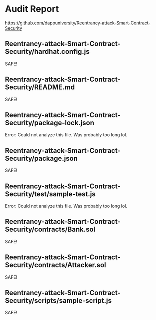 # Audit Report
https://github.com/dappuniversity/Reentrancy-attack-Smart-Contract-Security

## Reentrancy-attack-Smart-Contract-Security/hardhat.config.js
SAFE!

## Reentrancy-attack-Smart-Contract-Security/README.md
SAFE!

## Reentrancy-attack-Smart-Contract-Security/package-lock.json
Error: Could not analyze this file. Was probably too long lol.

## Reentrancy-attack-Smart-Contract-Security/package.json
SAFE!

## Reentrancy-attack-Smart-Contract-Security/test/sample-test.js
Error: Could not analyze this file. Was probably too long lol.

## Reentrancy-attack-Smart-Contract-Security/contracts/Bank.sol
SAFE!

## Reentrancy-attack-Smart-Contract-Security/contracts/Attacker.sol
SAFE!

## Reentrancy-attack-Smart-Contract-Security/scripts/sample-script.js
SAFE!

